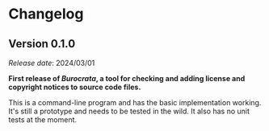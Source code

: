 # Changelog

## Version 0.1.0

*Release date*: 2024/03/01

**First release of *Burocrata*, a tool for checking and adding license and
copyright notices to source code files.**

This is a command-line program and has the basic implementation working. It's
still a prototype and needs to be tested in the wild. It also has no unit tests
at the moment.
